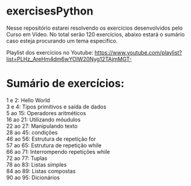 # exercisesPython

Nesse repositório estarei resolvendo os  exercícios desenvolvidos pelo Curso em Vídeo. No total serão 120 exercícios, abaixo estará o sumário caso esteja procurando um tema específico.

Playlist dos exercícios no Youtube: https://www.youtube.com/playlist?list=PLHz_AreHm4dm6wYOIW20Nyg12TAjmMGT-

# Sumário de exercícios:

1 e 2: Hello World<br>
3 e 4: Tipos primitivos e saída de dados<br>
5 ao 15: Operadores aritméticos<br>
16 ao 21: Utilizando móudulos<br>
22 ao 27: Manipulando texto<br>
28 ao 45: condições<br>
46 ao 56: Estrutura de repetição for<br>
57 ao 65: Estrutura de repetição while<br>
66 ao 71: Interrompendo repetições while<br>
72 ao 77: Tuplas<br>
78 ao 83: Listas simples<br>
84 ao 89: Listas compostas<br>
90 ao 95: Dicionários<br>
